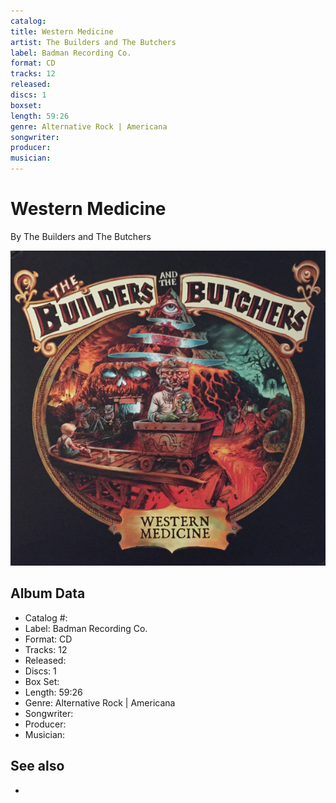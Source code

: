 ```yaml
---
catalog: 
title: Western Medicine
artist: The Builders and The Butchers
label: Badman Recording Co.
format: CD
tracks: 12
released: 
discs: 1
boxset: 
length: 59:26
genre: Alternative Rock | Americana
songwriter: 
producer: 
musician: 
---
```


# Western Medicine

By The Builders and The Butchers

![](../../assets/cdcovers/The_Builders_and_The_Butchers-Western_Medicine.png)

## Album Data

- Catalog #: 
- Label: Badman Recording Co.
- Format: CD
- Tracks: 12
- Released: 
- Discs: 1
- Box Set: 
- Length: 59:26
- Genre: Alternative Rock | Americana
- Songwriter: 
- Producer: 
- Musician: 


## See also

- [](The_Builders_and_The_Butchers.md)
